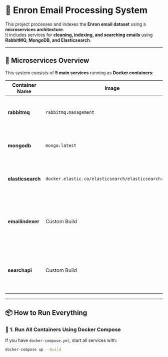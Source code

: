 # 📧 Enron Email Processing System

This project processes and indexes the **Enron email dataset** using a **microservices architecture**.  
It includes services for **cleaning, indexing, and searching emails** using **RabbitMQ, MongoDB, and Elasticsearch**.

---

## 🚀 **Microservices Overview**
This system consists of **5 main services** running as **Docker containers**:

| Container Name  | Image  | Purpose |
|----------------|--------|---------|
| **rabbitmq** | `rabbitmq:management` | Message broker for email processing (RabbitMQ) |
| **mongodb** | `mongo:latest` | NoSQL database for storing indexed emails |
| **elasticsearch** | `docker.elastic.co/elasticsearch/elasticsearch:7.10.2` | Full-text search engine for querying emails |
| **emailindexer** | Custom Build | Microservice that consumes RabbitMQ messages and stores emails in MongoDB |
| **searchapi** | Custom Build | Microservice that searches emails in MongoDB and Elasticsearch |

---

## 📦 **How to Run Everything**
### **🔹 1. Run All Containers Using Docker Compose**
If you have `docker-compose.yml`, start all services with:
```sh
docker-compose up --build

